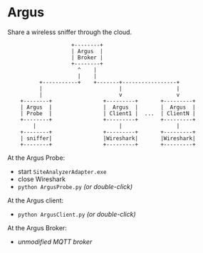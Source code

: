 Argus
=====

Share a wireless sniffer through the cloud.

```
                    +--------+
                    | Argus  |
                    | Broker |
                    +--------+
                      ^    |
                      |    |
          +-----------+    +-------+-----------------+
          |                        |                 |
          |                        v                 v
    +--------+                +---------+       +---------+
    | Argus  |                |  Argus  |       |  Argus  |
    | Probe  |                | Client1 |  ...  | ClientN |
    +--------+                +---------+       +---------+
        |                          |                 |
    +--------+                +---------+       +---------+
    | sniffer|                |Wireshark|       |Wireshark|
    +--------+                +---------+       +---------+
```

At the Argus Probe:
* start `SiteAnalyzerAdapter.exe`
* close Wireshark
* `python ArgusProbe.py` _(or double-click)_

At the Argus client:
* `python ArgusClient.py` _(or double-click)_

At the Argus Broker:
* _unmodified MQTT broker_
